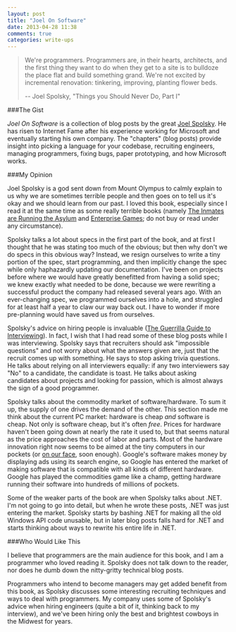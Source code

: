 ```yaml
---
layout: post
title: "Joel On Software"
date: 2013-04-28 11:38
comments: true
categories: write-ups
---
```


> We're programmers. Programmers are, in their hearts, architects, and the 
> first thing they want to do when they get to a site is to bulldoze the place 
> flat and build something grand. We're not excited by incremental renovation: 
> tinkering, improving, planting flower beds.
>
> -- Joel Spolsky, "Things you Should Never Do, Part I"

###The Gist

_Joel On Software_ is a collection of blog posts by the great [Joel Spolsky](http://www.joelonsoftware.com/). He has risen to Internet Fame after his experience working for Microsoft and eventually starting his own company. The "chapters" (blog posts) provide insight into picking a language for your codebase, recruiting engineers, managing programmers, fixing bugs, paper prototyping, and how Microsoft works.

###My Opinion

Joel Spolsky is a god sent down from Mount Olympus to calmly explain to us why we are sometimes terrible people and then goes on to tell us it's okay and we should learn from our past. I loved this book, especially since I read it at the same time as some really terrible books (namely [The Inmates are Running the Asylum](http://www.amazon.com/Inmates-Are-Running-Asylum-Products/dp/0672326140) and [Enterprise Games](http://www.amazon.com/Enterprise-Games-Mechanics-Better-Business/dp/1449319564); do not buy or read under any circumstance).

Spolsky talks a lot about specs in the first part of the book, and at first I thought that he was stating too much of the obvious; but then why don't we do specs in this obvious way? Instead, we resign ourselves to write a tiny portion of the spec, start programming, and then implicitly change the spec while only haphazardly updating our documentation. I've been on projects before where we would have greatly benefitted from having a solid spec; we knew exactly what needed to be done, because we were rewriting a successful product the company had released several years ago. With an ever-changing spec, we programmed ourselves into a hole, and struggled for at least half a year to claw our way back out. I have to wonder if more pre-planning would have saved us from ourselves.

Spolsky's advice on hiring people is invaluable ([The Guerrilla Guide to Interviewing](http://www.joelonsoftware.com/articles/GuerrillaInterviewing3.html)). In fact, I wish that I had read some of these blog posts while I was interviewing. Spolsky says that recruiters should ask "impossible questions" and not worry about what the answers given are, just that the recruit comes up with something. He says to stop asking trivia questions. He talks about relying on all interviewers equally: if any two interviewers say "No" to a candidate, the candidate is toast. He talks about asking candidates about projects and looking for passion, which is almost always the sign of a good programmer.

Spolsky talks about the commodity market of software/hardware. To sum it up, the supply of one drives the demand of the other. This section made me think about the current PC market: hardware is cheap _and_ software is cheap. Not only is software cheap, but it's often _free_. Prices for hardware haven't been going down at nearly the rate it used to, but that seems natural as the price approaches the cost of labor and parts. Most of the hardware innovation right now seems to be aimed at the tiny computers in our pockets (or [on our face](http://www.google.com/glass/start/), soon enough). Google's software makes money by displaying ads using its search engine, so Google has entered the market of making software that is compatible with all kinds of different hardware. Google has played the commodities game like a champ, getting hardware running their software into hundreds of millions of pockets.

Some of the weaker parts of the book are when Spolsky talks about .NET. I'm not going to go into detail, but when he wrote these posts, .NET was just entering the market. Spolsky starts by bashing .NET for making all the old Windows API code unusable, but in later blog posts falls hard for .NET and starts thinking about ways to rewrite his entire life in .NET.

###Who Would Like This

I believe that programmers are the main audience for this book, and I am a programmer who loved reading it. Spolsky does not talk down to the reader, nor does he dumb down the nitty-gritty technical blog posts.

Programmers who intend to become managers may get added benefit from this book, as Spolsky discusses some interesting recruiting techniques and ways to deal with programmers. My company uses some of Spolsky's advice when hiring engineers (quite a bit of it, thinking back to my interview), and we've been hiring only the best and brightest cowboys in the Midwest for years.
